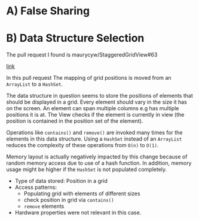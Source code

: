 # A) False Sharing

# B) Data Structure Selection

The pull request I found is maurycyw/StaggeredGridView#63 

[link](https://github.com/maurycyw/StaggeredGridView/pull/63)

In this pull request The mapping of grid positions is moved from an `ArrayList` to a `HashSet`.

The data structure in question seems to store the positions of elements that should be displayed in a grid.
Every element should vary in the size it has on the screen. An element can span multiple columns e.g has multiple positions it is at.
The View checks if the element is currently in view (the position is contained in the position set of the element).

Operations like `contains()` and `remove()` are invoked many times for the elements in this data structure.
Using a `HashSet` instead of an `ArrayList` reduces the complexity of these operations from `O(n)` to `O(1)`.

Memory layout is actually negatively impacted by this change because of random memory access due to
use of a hash function. In addition, memory usage might be higher if the `HashSet` is not populated completely.

* Type of data stored: Position in a grid
* Access patterns:
  * Populating grid with elements of different sizes
  * check position in grid via `contains()`
  * `remove` elements
* Hardware properties were not relevant in this case.
